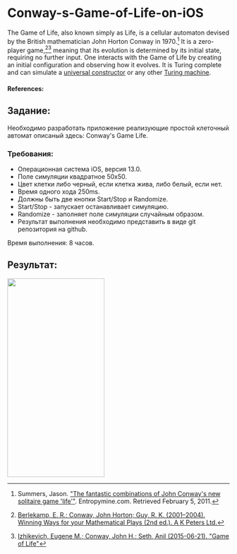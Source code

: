 # Conway-s-Game-of-Life-on-iOS
  
  The Game of Life, also known simply as Life, is a cellular automaton devised by the British mathematician John Horton Conway in 1970.[^1] It is a zero-player game,[^2][^3] meaning that its evolution is determined by its initial state, requiring no further input. One interacts with the Game of Life by creating an initial configuration and observing how it evolves. It is Turing complete and can simulate a [universal constructor](https://en.wikipedia.org/wiki/Von_Neumann_universal_constructor) or any other [Turing machine](https://en.wikipedia.org/wiki/Turing_machine). 
  
  #### References:  
  
  [^1]: Summers, Jason. ["The fantastic combinations of John Conway's new solitaire game 'life'"](https://web.stanford.edu/class/sts145/Library/life.pdf). Entropymine.com. Retrieved February 5, 2011.
  [^2]: [Berlekamp, E. R.; Conway, John Horton; Guy, R. K. (2001–2004). Winning Ways for your Mathematical Plays (2nd ed.). A K Peters Ltd.](https://en.wikipedia.org/wiki/Winning_Ways_for_Your_Mathematical_Plays)
  [^3]: [Izhikevich, Eugene M.; Conway, John H.; Seth, Anil (2015-06-21). "Game of Life"](http://www.scholarpedia.org/article/Game_of_Life)
  
  ## Задание:  
  
Необходимо разработать приложение реализующие простой клеточный автомат описаный здесь: Conway's Game Life.  
  
### Требования:  
- Операционная система iOS, версия 13.0. 
- Поле симуляции квадратное 50x50.
- Цвет клетки либо черный, если клетка жива, либо белый, если нет. 
- Время одного хода 250ms.
- Должны быть две кнопки Start/Stop и Randomize.
- Start/Stop - запускает останавливает симуляцию.
- Randomize - заполняет поле симуляции случайным образом.
- Результат выполнения необходимо представить в виде git репозитория на github.
  
Время выполнения: 8 часов.  
  
## Результат:

<img src="./conways_game.gif" width="220" height="450" align="center">
